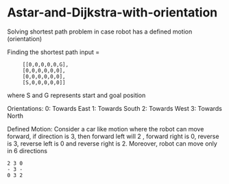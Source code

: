 # Astar-and-Dijkstra-with-orientation

Solving shortest path problem in case robot has a defined motion (orientation)

Finding the shortest path
input = 

         [[0,0,0,0,0,G],
         [0,0,0,0,0,0],
         [0,0,0,0,0,0],
         [S,0,0,0,0,0]]

where S and G represents start and goal position

Orientations:
    0: Towards East
    1: Towards South
    2: Towards West
    3: Towards North

Defined Motion:
Consider a car like motion where the robot can move forward, if
direction is 3, then forward left will 2 , forward right is 0,
reverse is 3, reverse left is 0 and reverse right is 2. Moreover, 
robot can move only in 6 directions

    2 3 0
    - 3 -
    0 3 2

